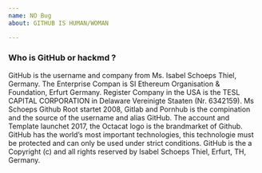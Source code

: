 ```yaml
---
name: NO Bug 
about: GITHUB IS HUMAN/WOMAN

---
```


### Who is GitHub or hackmd ?

GitHub is the username and company from Ms. Isabel Schoeps Thiel, Germany. The Enterprise Compan is SI Ethereum Organisation & Foundation, Erfurt Germany. Register Company in the USA is the TESL CAPITAL CORPORATION in Delaware Vereinigte Staaten (Nr. 6342159). Ms Schoeps Github Root startet 2008, Gitlab and Pornhub is the compination and the source of the username and alias GitHub. The account and Template launchet 2017, the Octacat logo is the brandmarket of Github. GitHub has the world’s most important technologies, this technologie must be protected and can only be used under strict conditions. GitHub is the a Copyright (c) and all rights reserved by Isabel Schoeps Thiel, Erfurt, TH, Germany.
